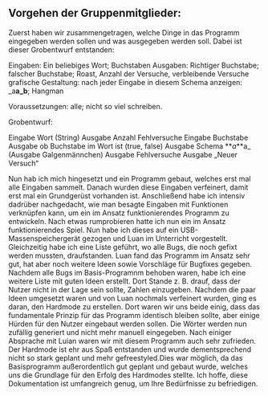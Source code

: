 ## Vorgehen der Gruppenmitglieder:

Zuerst haben wir zusammengetragen, welche Dinge in das Programm eingegeben werden sollen und was ausgegeben werden soll. Dabei ist dieser Grobentwurf entstanden:

Eingaben: Ein beliebiges Wort; Buchstaben
Ausgaben: Richtiger Buchstabe; falscher Buchstabe; Roast, Anzahl der Versuche, verbleibende Versuche
grafische Gestaltung: nach jeder Eingabe in diesem Schema anzeigen: \_a**a_b**; Hangman

Voraussetzungen: alle; nicht so viel schreiben.

Grobentwurf:

Eingabe Wort (String)
Ausgabe Anzahl Fehlversuche
Eingabe Buchstabe
Ausgabe ob Buchstabe im Wort ist (true, false)
Ausgabe Schema **_a_**a\_
(Ausgabe Galgenmännchen)
Ausgabe Fehlversuche
Ausgabe „Neuer Versuch“

Nun hab ich mich hingesetzt und ein Programm gebaut, welches erst mal alle Eingaben sammelt. Danach wurden diese Eingaben verfeinert, damit erst mal ein Grundgerüst vorhanden ist. Anschließend habe ich intensiv dadrüber nachgedacht, wie man besagte Eingaben mit Funktionen verknüpfen kann, um ein im Ansatz funktionierendes Programm zu entwickeln. Nach etwas rumprobieren hatte ich nun ein im Ansatz funktionierendes Spiel. Nun habe ich dieses auf ein USB-Massenspeichergerät gezogen und Luan im Unterricht vorgestellt. Gleichzeitig habe ich eine Liste geführt, wo alle Bugs, die noch gefixt werden mussten, draufstanden. Luan fand das Programm im Ansatz sehr gut, hat aber noch weitere Ideen sowie Vorschläge für Bugfixes gegeben. Nachdem alle Bugs im Basis-Programnm behoben waren, habe ich eine weitere Liste mit guten Ideen erstellt. Dort Stande z. B. drauf, dass der Nutzer nicht in der Lage sein sollte, Zahlen einzugeben. Nachdem die paar Ideen umgesetzt waren und von Luan nochmals verfeinert wurden, ging es daran, den Hardmode zu erstellen. Dort waren wir uns beide einig, dass das fundamentale Prinzip für das Programm identisch bleiben sollte, aber einige Hürden für den Nutzer eingebaut werden sollen. Die Wörter werden nun zufällig generiert und nicht mehr manuell eingegeben. Nach einiger Absprache mit Luian waren wir mit diesem Programm auch sehr zufrieden. Der Hardmode ist ehr aus Spaß entstanden und wurde dementsprechend nicht so stark geplant und mehr gefreestyled.Dies war möglich, da das Basisprogramm außerordentlich gut geplant und gebaut wurde, welches uns die Grundlage für den Erfolg des Hardmodes stellte. Ich hoffe, diese Dokumentation ist umfangreich genug, um Ihre Bedürfnisse zu befriedigen.
